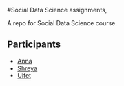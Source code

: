 #Social Data Science assignments,

A repo for Social Data Science course.



## Participants

- [Anna](?)
- [Shreya](https://github.com/karshreya98) 
- [Ulfet](https://github.com/ulfet)


